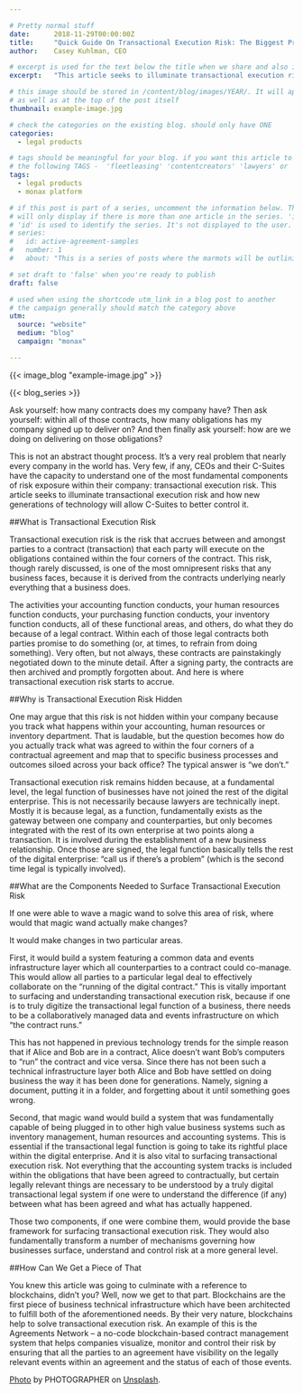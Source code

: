 ```yaml
---

# Pretty normal stuff
date:      2018-11-29T00:00:00Z
title:     "Quick Guide On Transactional Execution Risk: The Biggest Problem No Company Wants to Admit They Have"
author:    Casey Kuhlman, CEO

# excerpt is used for the text below the title when we share and also is the summary of the post on https://monax.io/blog
excerpt:   "This article seeks to illuminate transactional execution risk and how new generations of technology will allow C-Suites to better control it."

# this image should be stored in /content/blog/images/YEAR/. It will appear as a thumbnail on any listings,
# as well as at the top of the post itself
thumbnail: example-image.jpg

# check the categories on the existing blog. should only have ONE
categories:
  - legal products

# tags should be meaningful for your blog. if you want this article to show on a 'use case' page, you can use
# the following TAGS -  'fleetleasing' 'contentcreators' 'lawyers' or 'corporate'
tags:
  - legal products
  - monax platform

# if this post is part of a series, uncomment the information below. The 'article series' box
# will only display if there is more than one article in the series. 'id', 'number' and 'about' all must be present.
# 'id' is used to identify the series. It's not displayed to the user.
# series:
#   id: active-agreement-samples
#   number: 1
#   about: "This is a series of posts where the marmots will be outlining how the Monax Platform and the Agreements Network can be used in harmony to create the legal products of the future."

# set draft to 'false' when you're ready to publish
draft: false

# used when using the shortcode utm_link in a blog post to another
# the campaign generally should match the category above
utm:
  source: "website"
  medium: "blog"
  campaign: "monax"

---
```


<!-- In general the filename below should match thumbnail category above -->
{{< image_blog "example-image.jpg" >}}

<!-- if this article is part of a series, related articles will automatically appear here -->
{{< blog_series >}}

<!-- Content markdown here - first title on page is auto generated from title in frontmatter -->
Ask yourself: how many contracts does my company have? Then ask yourself: within all of those contracts, how many obligations has my company signed up to deliver on? And then finally ask yourself: how are we doing on delivering on those obligations?

This is not an abstract thought process. It’s a very real problem that nearly every company in the world has. Very few, if any, CEOs and their C-Suites have the capacity to understand one of the most fundamental components of risk exposure within their company: transactional execution risk. This article seeks to illuminate transactional execution risk and how new generations of technology will allow C-Suites to better control it.

##What is Transactional Execution Risk

Transactional execution risk is the risk that accrues between and amongst parties to a contract (transaction) that each party will execute on the obligations contained within the four corners of the contract. This risk, though rarely discussed, is one of the most omnipresent risks that any business faces, because it is derived from the contracts underlying nearly everything that a business does.

The activities your accounting function conducts, your human resources function conducts, your purchasing function conducts, your inventory function conducts, all of these functional areas, and others, do what they do because of a legal contract. Within each of those legal contracts both parties promise to do something (or, at times, to refrain from doing something). Very often, but not always, these contracts are painstakingly negotiated down to the minute detail. After a signing party, the contracts are then archived and promptly forgotten about. And here is where transactional execution risk starts to accrue.

##Why is Transactional Execution Risk Hidden

One may argue that this risk is not hidden within your company because you track what happens within your accounting, human resources or inventory department. That is laudable, but the question becomes how do you actually track what was agreed to within the four corners of a contractual agreement and map that to specific business processes and outcomes siloed across your back office? The typical answer is “we don’t.”

Transactional execution risk remains hidden because, at a fundamental level, the legal function of businesses have not joined the rest of the digital enterprise. This is not necessarily because lawyers are technically inept. Mostly it is because legal, as a function, fundamentally exists as the gateway between one company and counterparties, but only becomes integrated with the rest of its own enterprise at two points along a transaction. It is involved during the establishment of a new business relationship. Once those are signed, the legal function basically tells the rest of the digital enterprise: “call us if there’s a problem” (which is the second time legal is typically involved).


##What are the Components Needed to Surface Transactional Execution Risk

If one were able to wave a magic wand to solve this area of risk, where would that magic wand actually make changes?

It would make changes in two particular areas.

First, it would build a system featuring a common data and events infrastructure layer which all counterparties to a contract could co-manage. This would allow all parties to a particular legal deal to effectively collaborate on the “running of the digital contract.” This is vitally important to surfacing and understanding transactional execution risk, because if one is to truly digitize the transactional legal function of a business, there needs to be a collaboratively managed data and events infrastructure on which “the contract runs.”

This has not happened in previous technology trends for the simple reason that if Alice and Bob are in a contract, Alice doesn’t want Bob’s computers to “run” the contract and vice versa. Since there has not been such a technical infrastructure layer both Alice and Bob have settled on doing business the way it has been done for generations. Namely, signing a document, putting it in a folder, and forgetting about it until something goes wrong.

Second, that magic wand would build a system that was fundamentally capable of being plugged in to other high value business systems such as inventory management, human resources and accounting systems. This is essential if the transactional legal function is going to take its rightful place within the digital enterprise. And it is also vital to surfacing transactional execution risk. Not everything that the accounting system tracks is included within the obligations that have been agreed to contractually, but certain legally relevant things are necessary to be understood by a truly digital transactional legal system if one were to understand the difference (if any) between what has been agreed and what has actually happened.

Those two components, if one were combine them, would provide the base framework for surfacing transactional execution risk. They would also fundamentally transform a number of mechanisms governing how businesses surface, understand and control risk at a more general level.

##How Can We Get a Piece of That

You knew this article was going to culminate with a reference to blockchains, didn’t you? Well, now we get to that part. Blockchains are the first piece of business technical infrastructure which have been architected to fulfill both of the aforementioned needs. By their very nature, blockchains help to solve transactional execution risk. An example of this is the Agreements Network – a no-code blockchain-based contract management system that helps companies visualize, monitor and control their risk by ensuring that all the parties to an agreement have visibility on the legally relevant events within an agreement and the status of each of those events.



<!-- IF NEEDED use the below. Unsplash is recommended for images that have the right licensing. This should be at the end of the post -->
[Photo](LINK) by PHOTOGRAPHER on [Unsplash](https://unsplash.com).
